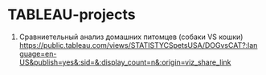 # TABLEAU-projects
1. Сравниетельный анализ домашних питомцев (собаки VS кошки)
https://public.tableau.com/views/STATISTYCSpetsUSA/DOGvsCAT?:language=en-US&publish=yes&:sid=&:display_count=n&:origin=viz_share_link
